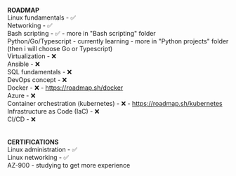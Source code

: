 __ROADMAP__ <br>
Linux fundamentals - :white_check_mark:<br>
Networking - :white_check_mark:<br>
Bash scripting - :white_check_mark: - more in "Bash scripting" folder <br>
Python/Go/Typescript - currently learning - more in "Python projects" folder (then i will choose Go or Typescript) <br>
Virtualization - :x:<br>
Ansible - :x:<br>
SQL fundamentals - :x:<br>
DevOps concept - :x:<br>
Docker - :x: - https://roadmap.sh/docker<br>
Azure - :x:<br>
Container orchestration (kubernetes) - :x: - https://roadmap.sh/kubernetes<br>
Infrastructure as Code (IaC) - :x:<br>
CI/CD - :x:<br>
<br>
<br>
__CERTIFICATIONS__ <br>
Linux administration - :white_check_mark:<br>
Linux networking - :white_check_mark:<br>
AZ-900 - studying to get more experience <br>


